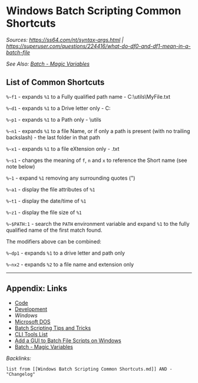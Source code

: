 # Windows Batch Scripting Common Shortcuts

*Sources: https://ss64.com/nt/syntax-args.html | https://superuser.com/questions/224416/what-do-df0-and-df1-mean-in-a-batch-file*

*See Also: [Batch - Magic Variables](../2-Areas/Code/Windows%20Batch/Batch%20-%20Magic%20Variables.md)*

## List of Common Shortcuts

`%~f1` - expands `%1` to a Fully qualified path name - C:\utils\MyFile.txt

`%~d1` - expands `%1` to a Drive letter only - C:

`%~p1` - expands `%1` to a Path only - \utils

`%~n1` - expands `%1` to a file Name, or if only a path is present (with no trailing backslash) - the last folder in that path

`%~x1` - expands `%1` to a file eXtension only - .txt

`%~s1` - changes the meaning of `f`, `n` and `x` to reference the Short name (see note below)

`%~1` - expand `%1` removing any surrounding quotes (")

`%~a1` - display the file attributes of `%1`

`%~t1` - display the date/time of `%1`

`%~z1` - display the file size of `%1`

`%~$PATH:1` - search the `PATH` environment variable and expand `%1` to the fully qualified name of the first match found.

The modifiers above can be combined:

`%~dp1` - expands `%1` to a drive letter and path only

`%~nx2` - expands `%2` to a file name and extension only

---

## Appendix: Links

* [Code](../2-Areas/Code/Code.md)
* [Development](../2-Areas/MOCs/Development.md)
* *Windows*
* [Microsoft DOS](../3-Resources/Tools/Developer%20Tools/Shell/Microsoft%20DOS.md)
* [Batch Scripting Tips and Tricks](Batch%20Scripting%20Tips%20and%20Tricks.md)
* [CLI Tools List](../2-Areas/Lists/CLI%20Tools%20List.md)
* [Add a GUI to Batch File Scripts on Windows](../2-Areas/Guides/Add%20a%20GUI%20to%20Batch%20File%20Scripts%20on%20Windows.md)
* [Batch - Magic Variables](../2-Areas/Code/Windows%20Batch/Batch%20-%20Magic%20Variables.md)

*Backlinks:*

````dataview
list from [[Windows Batch Scripting Common Shortcuts.md]] AND -"Changelog"
````
